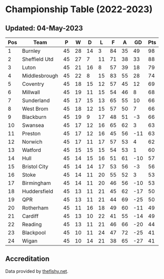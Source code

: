 # Championship Table (2022-2023)
## Updated: 04-May-2023

| Pos | Team | P | W | D | L | F | A | GD | Pts |
| --- | --- | --- | --- | --- | --- | --- | --- | --- | --- |
| 1 | Burnley | 45 | 28 | 14 | 3 | 84 | 35 | 49 | 98 |
| 2 | Sheffield Utd | 45 | 27 | 7 | 11 | 71 | 38 | 33 | 88 |
| 3 | Luton | 45 | 21 | 16 | 8 | 57 | 39 | 18 | 79 |
| 4 | Middlesbrough | 45 | 22 | 8 | 15 | 83 | 55 | 28 | 74 |
| 5 | Coventry | 45 | 18 | 15 | 12 | 57 | 45 | 12 | 69 |
| 6 | Millwall | 45 | 19 | 11 | 15 | 54 | 46 | 8 | 68 |
| 7 | Sunderland | 45 | 17 | 15 | 13 | 65 | 55 | 10 | 66 |
| 8 | West Brom | 45 | 18 | 12 | 15 | 57 | 50 | 7 | 66 |
| 9 | Blackburn | 45 | 19 | 9 | 17 | 48 | 51 | -3 | 66 |
| 10 | Swansea | 45 | 17 | 12 | 16 | 65 | 62 | 3 | 63 |
| 11 | Preston | 45 | 17 | 12 | 16 | 45 | 56 | -11 | 63 |
| 12 | Norwich | 45 | 17 | 11 | 17 | 57 | 53 | 4 | 62 |
| 13 | Watford | 45 | 15 | 15 | 15 | 54 | 53 | 1 | 60 |
| 14 | Hull | 45 | 14 | 15 | 16 | 51 | 61 | -10 | 57 |
| 15 | Bristol City | 45 | 14 | 14 | 17 | 53 | 56 | -3 | 56 |
| 16 | Stoke | 45 | 14 | 11 | 20 | 55 | 52 | 3 | 53 |
| 17 | Birmingham | 45 | 14 | 11 | 20 | 46 | 56 | -10 | 53 |
| 18 | Huddersfield | 45 | 13 | 11 | 21 | 45 | 62 | -17 | 50 |
| 19 | QPR | 45 | 13 | 11 | 21 | 44 | 69 | -25 | 50 |
| 20 | Rotherham | 45 | 11 | 16 | 18 | 49 | 60 | -11 | 49 |
| 21 | Cardiff | 45 | 13 | 10 | 22 | 41 | 55 | -14 | 49 |
| 22 | Reading | 45 | 13 | 11 | 21 | 46 | 66 | -20 | 44 |
| 23 | Blackpool | 45 | 10 | 11 | 24 | 47 | 72 | -25 | 41 |
| 24 | Wigan | 45 | 10 | 14 | 21 | 38 | 65 | -27 | 41 |

## Accreditation 

Data provided by [thefishy.net](https://www.thefishy.net/).